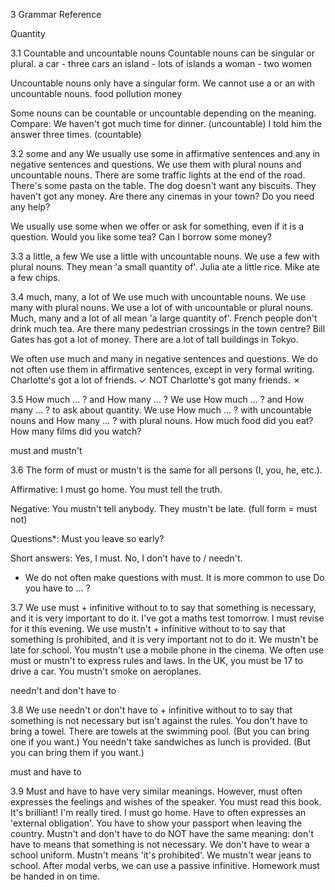 3 Grammar Reference

Quantity

3.1 Countable and uncountable nouns
Countable nouns can be singular or plural.
a car - three cars  an island - lots of islands
a woman - two women

Uncountable nouns only have a singular form. We cannot use a or an with uncountable nouns.
food  pollution  money

Some nouns can be countable or uncountable depending on the meaning. Compare:
We haven't got much time for dinner. (uncountable)
I told him the answer three times. (countable)

3.2 some and any
We usually use some in affirmative sentences and any in negative sentences and questions. We use them with plural nouns and uncountable nouns.
There are some traffic lights at the end of the road.
There's some pasta on the table.
The dog doesn't want any biscuits.
They haven't got any money.
Are there any cinemas in your town?
Do you need any help?

We usually use some when we offer or ask for something, even if it is a question.
Would you like some tea?  Can I borrow some money?

3.3 a little, a few
We use a little with uncountable nouns. We use a few with plural nouns. They mean 'a small quantity of'.
Julia ate a little rice.  Mike ate a few chips.

3.4 much, many, a lot of
We use much with uncountable nouns. We use many with plural nouns. We use a lot of with uncountable or plural nouns. Much, many and a lot of all mean 'a large quantity of'.
French people don't drink much tea.
Are there many pedestrian crossings in the town centre?
Bill Gates has got a lot of money.
There are a lot of tall buildings in Tokyo.

We often use much and many in negative sentences and questions. We do not often use them in affirmative sentences, except in very formal writing.
Charlotte's got a lot of friends. ✓
NOT Charlotte's got many friends. ✗

3.5 How much ... ? and How many ... ?
We use How much ... ? and How many ... ? to ask about quantity. We use How much ... ? with uncountable nouns and How many ... ? with plural nouns.
How much food did you eat?  How many films did you watch?

must and mustn't

3.6 The form of must or mustn't is the same for all persons (I, you, he, etc.).

Affirmative:
I must go home.
You must tell the truth.

Negative:
You mustn't tell anybody.
They mustn't be late.
(full form = must not)

Questions*:
Must you leave so early?

Short answers:
Yes, I must.
No, I don't have to / needn't.

* We do not often make questions with must. It is more common to use Do you have to ... ?

3.7 We use must + infinitive without to to say that something is necessary, and it is very important to do it.
I've got a maths test tomorrow. I must revise for it this evening.
We use mustn't + infinitive without to to say that something is prohibited, and it is very important not to do it.
We mustn't be late for school.
You mustn't use a mobile phone in the cinema.
We often use must or mustn't to express rules and laws.
In the UK, you must be 17 to drive a car.
You mustn't smoke on aeroplanes.

needn't and don't have to

3.8 We use needn't or don't have to + infinitive without to to say that something is not necessary but isn't against the rules.
You don't have to bring a towel. There are towels at the swimming pool. (But you can bring one if you want.)
You needn't take sandwiches as lunch is provided. (But you can bring them if you want.)

must and have to

3.9 Must and have to have very similar meanings. However, must often expresses the feelings and wishes of the speaker.
You must read this book. It's brilliant!
I'm really tired. I must go home.
Have to often expresses an 'external obligation'.
You have to show your passport when leaving the country.
Mustn't and don't have to do NOT have the same meaning: don't have to means that something is not necessary.
We don't have to wear a school uniform.
Mustn't means 'it's prohibited'.
We mustn't wear jeans to school.
After modal verbs, we can use a passive infinitive.
Homework must be handed in on time.